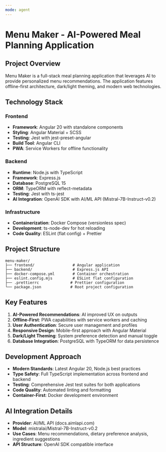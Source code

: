 ```yaml
---
mode: agent
---
```


# Menu Maker - AI-Powered Meal Planning Application

## Project Overview

Menu Maker is a full-stack meal planning application that leverages AI to provide personalized menu recommendations. The application features offline-first architecture, dark/light theming, and modern web technologies.

## Technology Stack

### Frontend

- **Framework**: Angular 20 with standalone components
- **Styling**: Angular Material + SCSS
- **Testing**: Jest with jest-preset-angular
- **Build Tool**: Angular CLI
- **PWA**: Service Workers for offline functionality

### Backend

- **Runtime**: Node.js with TypeScript
- **Framework**: Express.js
- **Database**: PostgreSQL 15
- **ORM**: TypeORM with reflect-metadata
- **Testing**: Jest with ts-jest
- **AI Integration**: OpenAI SDK with AI/ML API (Mistral-7B-Instruct-v0.2)

### Infrastructure

- **Containerization**: Docker Compose (versionless spec)
- **Development**: ts-node-dev for hot reloading
- **Code Quality**: ESLint (flat config) + Prettier

## Project Structure

```
menu-maker/
├── frontend/                 # Angular application
├── backend/                  # Express.js API
├── docker-compose.yml        # Container orchestration
├── eslint.config.mjs         # ESLint flat configuration
├── .prettierrc              # Prettier configuration
└── package.json             # Root project configuration
```

## Key Features

1. **AI-Powered Recommendations**: AI improved UX on outputs
2. **Offline-First**: PWA capabilities with service workers and caching
3. **User Authentication**: Secure user management and profiles
4. **Responsive Design**: Mobile-first approach with Angular Material
5. **Dark/Light Theming**: System preference detection and manual toggle
6. **Database Integration**: PostgreSQL with TypeORM for data persistence

## Development Approach

- **Modern Standards**: Latest Angular 20, Node.js best practices
- **Type Safety**: Full TypeScript implementation across frontend and backend
- **Testing**: Comprehensive Jest test suites for both applications
- **Code Quality**: Automated linting and formatting
- **Container-First**: Docker development environment

## AI Integration Details

- **Provider**: AI/ML API (docs.aimlapi.com)
- **Model**: mistralai/Mistral-7B-Instruct-v0.2
- **Use Cases**: Menu recommendations, dietary preference analysis, ingredient suggestions
- **API Structure**: OpenAI SDK compatible interface
